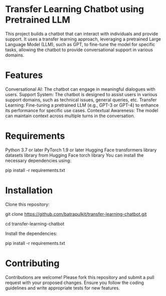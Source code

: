 # Transfer Learning Chatbot using Pretrained LLM
This project builds a chatbot that can interact with individuals and provide support. It uses a transfer learning approach, leveraging a pretrained Large Language Model (LLM), such as GPT, to fine-tune the model for specific tasks, allowing the chatbot to provide conversational support in various domains.

# Features
Conversational AI: The chatbot can engage in meaningful dialogues with users.
Support System: The chatbot is designed to assist users in various support domains, such as technical issues, general queries, etc.
Transfer Learning: Fine-tuning a pretrained LLM (e.g., GPT-3 or GPT-4) to enhance its performance for specific use cases.
Contextual Awareness: The model can maintain context across multiple turns in the conversation.

# Requirements
Python 3.7 or later
PyTorch 1.9 or later
Hugging Face transformers library
datasets library from Hugging Face
torch library
You can install the necessary dependencies using:

pip install -r requirements.txt
# Installation
Clone this repository:

git clone https://github.com/batrapulkit/transfer-learning-chatbot.git

cd transfer-learning-chatbot

Install the dependencies:

pip install -r requirements.txt

# Contributing
Contributions are welcome! Please fork this repository and submit a pull request with your proposed changes. Ensure you follow the coding guidelines and write appropriate tests for new features.
